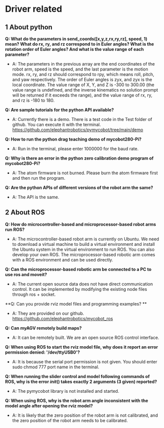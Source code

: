 # Driver related

## 1 About python

**Q: What do the parameters in send_coords([x,y,z,rx,ry,rz], speed, 1) mean? What do rx, ry, and rz correspond to in Euler angles? What is the rotation order of Euler angles? And what is the value range of each parameter?**

- A: The parameters in the previous array are the end coordinates of the robot arm, speed is the speed, and the last parameter is the motion mode. rx, ry, and rz should correspond to rpy, which means roll, pitch, and yaw respectively. The order of Euler angles is zyx, and zyx is the local coordinate. The value range of X, Y, and Z is -300 to 300.00 (the value range is undefined, and the inverse kinematics no solution prompt will be returned if it exceeds the range), and the value range of rx, ry, and rz is -180 to 180.

**Q: Are sample tutorials for the python API available?**

- A: Currently there is a demo. There is a test code in the Test folder of github. You can execute it with the terminal. https://github.com/elephantrobotics/pymycobot/tree/main/demo

**Q: How to run the python drag teaching demo of mycobot280-Pi?**

- A: Run in the terminal, please enter 1000000 for the baud rate.

**Q: Why is there an error in the python zero calibration demo program of mycobot280-Pi?**

- A: The atom firmware is not burned. Please burn the atom firmware first and then run the program.

**Q: Are the python APIs of different versions of the robot arm the same?**

- A: The API is the same.

## 2 About ROS

**Q: How do microcontroller-based and microprocessor-based robot arms run ROS?**

- A: The microcontroller-based robot arm is currently on Ubuntu. We need to download a virtual machine to build a virtual environment and install the Ubuntu system in the virtual environment to run ROS. You can also develop your own ROS. The microprocessor-based robotic arm comes with a ROS environment and can be used directly.

**Q: Can the microprocessor-based robotic arm be connected to a PC to use ros and moveit?**

- A: The current open source data does not have direct communication control. It can be implemented by modifying the existing node files through ros + socket.

**Q: Can you provide rviz model files and programming examples? **

- A: They are provided on our github.
https://github.com/elephantrobotics/mycobot_ros

**Q: Can myAGV remotely build maps?**

- A: It can be remotely built. We are an open source ROS control interface.

**Q: When using ROS to start the rviz model file, why does it report an error permission denied: '/dev/ttyUSB0'?**

- A: It is because the serial port permission is not given. You should enter sudo chmod 777 port name in the terminal.

**Q: When running the slider control and model following commands of ROS, why is the error _init_() takes exactly 2 arguments (3 given) reported?**

- A: The pymycobot library is not installed and started.

**Q: When using ROS, why is the robot arm angle inconsistent with the model angle after opening the rviz model?**

- A: It is likely that the zero position of the robot arm is not calibrated, and the zero position of the robot arm needs to be calibrated.